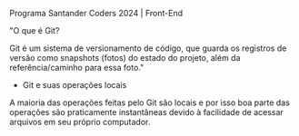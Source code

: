 Programa Santander Coders 2024 | Front-End

"O que é Git?

Git é um sistema de versionamento de código, que guarda os registros de versão como snapshots (fotos) do estado do projeto, além da referência/caminho para essa foto."

- Git e suas operações locais

A maioria das operações feitas pelo Git são locais e por isso boa parte das operações são praticamente instantâneas devido à facilidade de acessar arquivos em seu próprio computador.
